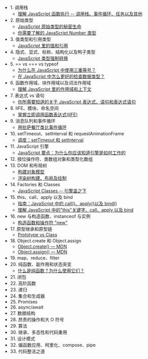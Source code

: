 <!--
 * @Author: Hom Yan
 * @Date: 2019-03-15 15:05:41
 * @LastEditors: Hom Yan
 * @LastEditTime: 2020-06-03 18:01:50
 -->

- 1.&nbsp;调用栈
  - [理解 JavaScript 函数执行 -- 调用栈、事件循环、任务以及其他](/1-call-stack/understanding-javascript-function-executions.md)
- 2.&nbsp;原始类型
  - [JavaScript 原始类型的秘密生命](/2-primitive-types/the-secrect-life-of-javascript-primitives.md)
  - [你需要了解的 JavaScript Number 类型](/2-primitive-types/what-you-need-to-know-about-javascript-number-type.md)
- 3.&nbsp;值类型和引用类型
  - [JavaScript 里的值和引用](/3-value-types-and-reference-types/explaining-value-vs-reference.md)
- 4.&nbsp;隐式、显式、标称、结构化以及鸭子类型
  - [JavaScript 类型强制转换](/4-type-coercion/javascript-type-coercion-explained.md)
- 5.&nbsp;== vs === vs typeof
  - [为什么在 JavaScript 中使用三重等号？](/5-==vs===vs-typeof/why-use-the-triple-equals-in-javascript.md)
  - [在 JavaScript 中怎么更好的检查数据类型？](/5-==vs===vs-typeof/how-to-better-check-data-types-in-javscript.md)
- 6.&nbsp;函数作用域、块作用域以及词法作用域
  - [理解 JavaScript 里的作用域和上下文](/6-function-block-lexical-scope/understanding-scope-and-context-in-javascript.md)
- 7.&nbsp;表达式 vs 语句
  - [你所需要知道的关于 JavaScript 表达式、语句和表达式语句](/7-expression-vs-statement/expressions-statements-and-expression-statements.md)
- 8.&nbsp;IIFE、模块、命名空间
  - [掌握立即调用函数表达式(IIFE)](/8-IIFE-modules-namespaces/mastering-IIFE.md)
- 9.&nbsp;消息队列和事件循环
  - [用批萨餐厅类比事件循环](/9-message-queue-and-event-loop/visualising-event-loop-with-pizza-resturant.md)
- 10.&nbsp;setTimeout、setInterval 和 requestAnimationFrame
  - [调度：setTimeout 和 setInterval](/10-settimeout-setinterval-and-requestanimationframe/settimeout-and-setinterval.md)
- 11.&nbsp;JavaScript 引擎
  - [JavaScript 要点：为什么你应该知道引擎是如何工作的](/11-javascript-engine/javascript-essentials-why-you-should-know-how-the-engine-works.md)
- 12.&nbsp;按位操作符、类数组对象和类型化数组
- 13.&nbsp;DOM 和布局树
  - [构建对象模型](https://developers.google.com/web/fundamentals/performance/critical-rendering-path/constructing-the-object-model)
  - [渲染树构建、布局及绘制](https://developers.google.com/web/fundamentals/performance/critical-rendering-path/render-tree-construction)
- 14.&nbsp;Factories 和 Classes
  - [JavaScript Classes -- 引擎盖之下](/14-factories-classes/javascript-classes-under-the-hood.md)
- 15.&nbsp;this、call、apply 以及 bind
  - [指南：JavaScript 中的 call()、apply()以及 bind()](/15-this-call-apply-bind/how-to-call-apply-bind-in-javascript.md)
  - [理解 JavaScript 中的"this"关键字、call、apply 以及 bind](/15-this-call-apply-bind/this-keyword-call-apply-bind-javascript.md)
- 16.&nbsp;new 与构造函数、instanceof 与实例
  - [构造函数和操作符 "new"](/16-new-constructor-instance/constructor-new.md)
- 17.&nbsp;原型继承和原型链
  - [Prototype vs Class](/17-prototype-inheritance-and-prototype-chain/prototype-vs-class.md)
- 18.&nbsp;Object.create 和 Object.assign
  - [Object.create() — MDN](https://developer.mozilla.org/zh-CN/docs/Web/JavaScript/Reference/Global_Objects/Object/create)
  - [Object.assign() — MDN](https://developer.mozilla.org/zh-CN/docs/Web/JavaScript/Reference/Global_Objects/Object/assign)
- 19.&nbsp;map、reduce、filter
- 20.&nbsp;纯函数、副作用和状态突变
  - [什么是纯函数？为什么使用它们？](/20-pure-functions-side-effects-and-state-mutation/what-are-pure-funtions.md)
- 21.&nbsp;闭包
- 22.&nbsp;高阶函数
- 23.&nbsp;递归
- 24.&nbsp;集合和生成器
- 25.&nbsp;Promises
- 26.&nbsp;async/await
- 27.&nbsp;数据结构
- 28.&nbsp;昂贵的操作和大 O 符号
- 29.&nbsp;算法
- 30.&nbsp;继承、多态性和代码重用
- 31.&nbsp;设计模式
- 32.&nbsp;偏函数应用、柯里化、compose、pipe
- 33.&nbsp;代码整洁之道
